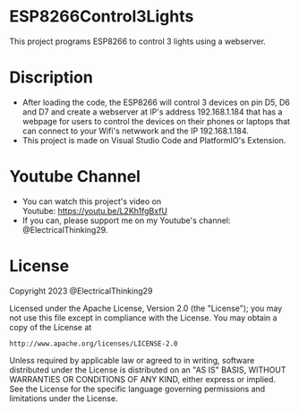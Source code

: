 # ESP8266Control3Lights
This project programs ESP8266 to control 3 lights using a webserver.

# Discription
+ After loading the code, the ESP8266 will control 3 devices on pin D5, D6 and D7 and create a webserver at IP's address 192.168.1.184 
that has a webpage for users to control the devices on their phones or laptops that can connect to your Wifi's netwwork and the IP 192.168.1.184.
+ This project is made on Visual Studio Code and PlatformIO's Extension.

# Youtube Channel
+ You can watch this project's video on Youtube: https://youtu.be/L2Kh1fgBxfU
+ If you can, please support me on my Youtube's channel: @ElectricalThinking29.

# License
Copyright 2023 @ElectricalThinking29

Licensed under the Apache License, Version 2.0 (the "License");
you may not use this file except in compliance with the License.
You may obtain a copy of the License at

    http://www.apache.org/licenses/LICENSE-2.0

Unless required by applicable law or agreed to in writing, software
distributed under the License is distributed on an "AS IS" BASIS,
WITHOUT WARRANTIES OR CONDITIONS OF ANY KIND, either express or implied.
See the License for the specific language governing permissions and
limitations under the License.
